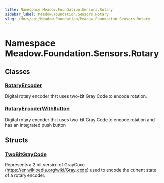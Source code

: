 ```yaml
---
title: Namespace Meadow.Foundation.Sensors.Rotary
sidebar_label: Meadow.Foundation.Sensors.Rotary
slug: /docs/api/Meadow.Foundation/Meadow.Foundation.Sensors.Rotary
---
```

# Namespace Meadow.Foundation.Sensors.Rotary
## Classes
### [RotaryEncoder](../Meadow.Foundation.Sensors.Rotary/RotaryEncoder)
Digital rotary encoder that uses two-bit Gray Code to encode rotation.
### [RotaryEncoderWithButton](../Meadow.Foundation.Sensors.Rotary/RotaryEncoderWithButton)
Digital rotary encoder that uses two-bit Gray Code to encode rotation and has an integrated push button
## Structs
### [TwoBitGrayCode](../Meadow.Foundation.Sensors.Rotary/TwoBitGrayCode)
Represents a 2 bit version of GrayCode (https://en.wikipedia.org/wiki/Gray_code) used to 
encode the current state of a rotary encoder.
